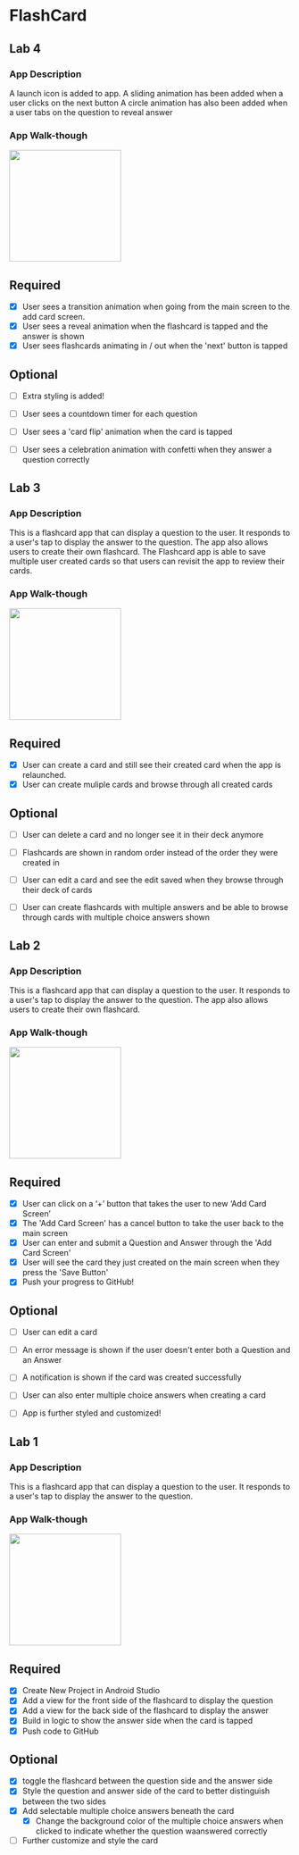 # FlashCard

## Lab 4

### App Description
A launch icon is added to app.
A sliding animation has been added when a user clicks on the next button
A circle animation has also been added when a user tabs on the question to reveal answer

### App Walk-though

<img src="https://i.imgur.com/6b1jxB5.gif" width=200><br>


## Required
- [X] User sees a transition animation when going from the main screen to the add card screen.
- [X] User sees a reveal animation when the flashcard is tapped and the answer is shown
- [X] User sees flashcards animating in / out when the 'next' button is tapped

## Optional
- [ ] Extra styling is added!
- [ ] User sees a countdown timer for each question
- [ ] User sees a 'card flip' animation when the card is tapped
- [ ] User sees a celebration animation with confetti when they answer a question correctly


## Lab 3

### App Description
This is a flashcard app that can display a question to the user.
It responds to a user's tap to display the answer to the question.
The app also allows users to create their own flashcard.
The Flashcard app is able to save multiple user created cards so that users can revisit the app to review their cards.

### App Walk-though

<img src="https://i.imgur.com/MuNhMll.gif" width=200><br>


## Required
- [X] User can create a card and still see their created card when the app is relaunched.
- [X] User can create muliple cards and browse through all created cards

## Optional
- [ ] User can delete a card and no longer see it in their deck anymore
- [ ] Flashcards are shown in random order instead of the order they were created in
- [ ] User can edit a card and see the edit saved when they browse through their deck of cards
- [ ] User can create flashcards with multiple answers and be able to browse through cards with multiple choice answers shown



## Lab 2

### App Description
This is a flashcard app that can display a question to the user.
It responds to a user's tap to display the answer to the question.
The app also allows users to create their own flashcard.

### App Walk-though

<img src="https://i.imgur.com/OYkTG0Q.gif" width=200><br>

## Required
- [X] User can click on a ‘+’ button that takes the user to new ‘Add Card Screen’
- [X] The 'Add Card Screen' has a cancel button to take the user back to the main screen
- [X] User can enter and submit a Question and Answer through the 'Add Card Screen'
- [X] User will see the card they just created on the main screen when they press the 'Save Button'
- [X] Push your progress to GitHub!

## Optional
- [ ] User can edit a card
- [ ] An error message is shown if the user doesn't enter both a Question and an Answer
- [ ] A notification is shown if the card was created successfully
- [ ] User can also enter multiple choice answers when creating a card
- [ ] App is further styled and customized!


## Lab 1

### App Description
This is a flashcard app that can display a question to the user.
It responds to a user's tap to display the answer to the question.

### App Walk-though

<img src="https://i.imgur.com/iNOIXob.gif" width=200><br>


## Required
- [X] Create New Project in Android Studio
- [X] Add a view for the front side of the flashcard to display the question
- [X] Add a view for the back side of the flashcard to display the answer
- [X] Build in logic to show the answer side when the card is tapped
- [X] Push code to GitHub
## Optional
- [X] toggle the flashcard between the question side and the answer side
- [X] Style the question and answer side of the card to better distinguish between the two sides
- [X] Add selectable multiple choice answers beneath the card
   - [X] Change the background color of the multiple choice answers when clicked to indicate whether the question waanswered correctly
- [ ] Further customize and style the card
